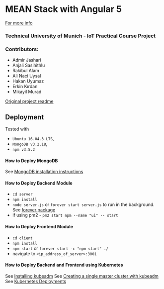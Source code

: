 # MEAN Stack with Angular 5 

[For more info](https://gitlab.lrz.de/IoT-Practicum-Group/sensors)

### Technical University of Munich - IoT Practical Course Project


### Contributors:
- Admir Jashari
- Anjali Sasihithlu
- Rakibul Alam
- Ali Naci Uysal
- Hakan Uyumaz
- Erkin Kırdan
- Mikayil Murad


[Original project readme](http://jasonwatmore.com/post/2017/02/22/mean-with-angular-2-user-registration-and-login-example-tutorial)


## Deployment
Tested with 
- `Ubuntu 16.04.3 LTS`,
- `MongoDB v3.2.18`,
- `npm v3.5.2`
    
#### How to Deploy MongoDB
See [MongoDB installation instructions](https://docs.mongodb.com/manual/tutorial/install-mongodb-on-ubuntu/)

#### How to Deploy Backend Module
- `cd server`
- `npm install`
- `node server.js` or `forever start server.js` to run in the background. See [forever package](https://www.npmjs.com/package/forever)
- if using pm2 - `pm2 start npm --name "ui" -- start`

#### How to Deploy Frontend Module
- `cd client`
- `npm install`
- `npm start` or `forever start -c "npm start" ./`
- navigate to `<ip_address_of_server>:3001`

#### How to Deploy Backend and Frontend using Kubernetes
See [Installing kubeadm](https://kubernetes.io/docs/setup/independent/install-kubeadm/)
See [Creating a single master cluster with kubeadm](https://kubernetes.io/docs/setup/independent/create-cluster-kubeadm/)
See [Kubernetes Deployments](https://kubernetes.io/docs/concepts/workloads/controllers/deployment/#creating-a-deployment)
